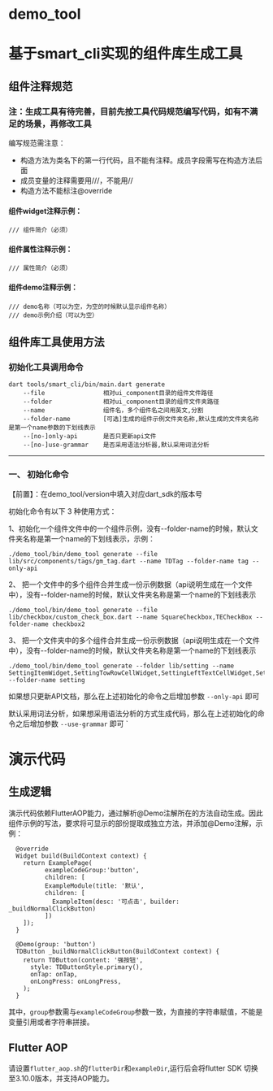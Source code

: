 # demo_tool
# 基于smart_cli实现的组件库生成工具

## 组件注释规范
### 注：生成工具有待完善，目前先按工具代码规范编写代码，如有不满足的场景，再修改工具
编写规范需注意：
- 构造方法为类名下的第一行代码，且不能有注释。成员字段需写在构造方法后面
- 成员变量的注释需要用///，不能用//
- 构造方法不能标注@override

#### 组件widget注释示例：
```
/// 组件简介（必须）
```
#### 组件属性注释示例：
```
/// 属性简介（必须）
```
#### 组件demo注释示例：
```
/// demo名称（可以为空，为空的时候默认显示组件名称）
/// demo示例介绍（可以为空）
```

## 组件库工具使用方法
### 初始化工具调用命令
```
dart tools/smart_cli/bin/main.dart generate
    --file                相对ui_component目录的组件文件路径
    --folder              相对ui_component目录的组件文件夹路径
    --name                组件名，多个组件名之间用英文,分割
    --folder-name         [可选]生成的组件示例文件夹名称,默认生成的文件夹名称是第一个name参数的下划线表示
    --[no-]only-api       是否只更新api文件
    --[no-]use-grammar    是否采用语法分析器,默认采用词法分析
```
---
### 一、 初始化命令

【前置】：在demo_tool/version中填入对应dart_sdk的版本号

初始化命令有以下 3 种使用方式：

1、初始化一个组件文件中的一个组件示例，没有--folder-name的时候，默认文件夹名称是第一个name的下划线表示，示例：

```
./demo_tool/bin/demo_tool generate --file lib/src/components/tags/gm_tag.dart --name TDTag --folder-name tag --only-api
```

2、 把一个文件中的多个组件合并生成一份示例数据（api说明生成在一个文件中），没有--folder-name的时候，默认文件夹名称是第一个name的下划线表示
```
./demo_tool/bin/demo_tool generate --file lib/checkbox/custom_check_box.dart --name SquareCheckbox,TECheckBox --folder-name checkbox2
```
3、 把一个文件夹中的多个组件合并生成一份示例数据（api说明生成在一个文件中），没有--folder-name的时候，默认文件夹名称是第一个name的下划线表示
```
./demo_tool/bin/demo_tool generate --folder lib/setting --name SettingItemWidget,SettingTowRowCellWidget,SettingLeftTextCellWidget,SettingCheckBoxCellWidget,SettingTowTextCellWidget,SettingTowLineTextCellWidget,SettingGroupWidget,SettingGroupTextWidget --folder-name setting
```

如果想只更新API文档，那么在上述初始化的命令之后增加参数 `--only-api` 即可

默认采用词法分析，如果想采用语法分析的方式生成代码，那么在上述初始化的命令之后增加参数 `--use-grammar` 即可
`

# 演示代码
## 生成逻辑
演示代码依赖FlutterAOP能力，通过解析@Demo注解所在的方法自动生成。因此组件示例的写法，要求将可显示的部份提取成独立方法，并添加@Demo注解，示例：
```
  @override
  Widget build(BuildContext context) {
    return ExamplePage(
          exampleCodeGroup:'button',
          children: [
          ExampleModule(title: '默认',
          children: [
            ExampleItem(desc: '可点击', builder: _buildNormalClickButton)
          ])
    ]);
  }
  
  @Demo(group: 'button')
  TDButton _buildNormalClickButton(BuildContext context) {
    return TDButton(content: '强按钮',
      style: TDButtonStyle.primary(),
      onTap: onTap,
      onLongPress: onLongPress,
    );
  }
```
其中，`group`参数需与`exampleCodeGroup`参数一致，为直接的字符串赋值，不能是变量引用或者字符串拼接。

## Flutter AOP
请设置`flutter_aop.sh`的`flutterDir`和`exampleDir`,运行后会将flutter SDK 切换至3.10.0版本，并支持AOP能力。
